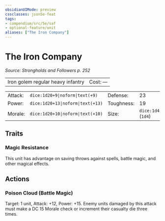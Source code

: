 ```yaml
---
obsidianUIMode: preview
cssclasses: json5e-feat
tags:
- compendium/src/5e/saf
- optional-feature/unit
aliases: ["The Iron Company"]
---
```

# The Iron Company
*Source: Strongholds and Followers p. 252*  

|    |    |
|----|----|
| Iron golem regular heavy infantry | Cost: — |

|    |    |    |    |
|----|----|----|----|
| Attack: | `dice:1d20+9\|noform\|text(+9)` | Defense: | 23 |
| Power: | `dice:1d20+13\|noform\|text(+13)` | Toughness: | 19 |
| Morale: | `dice:1d20+10\|noform\|text(+10)` | Size: | `dice:1d4\|noform\|avg` (`1d4`) |

## Traits

### Magic Resistance

This unit has advantage on saving throws against spells, battle magic, and other magical effects.

## Actions

### Poison Cloud (Battle Magic)

Target: 1 unit, Attack: +12, Power: +15. Enemy units damaged by this attack must make a DC 15 Morale check or increment their casualty die three times.